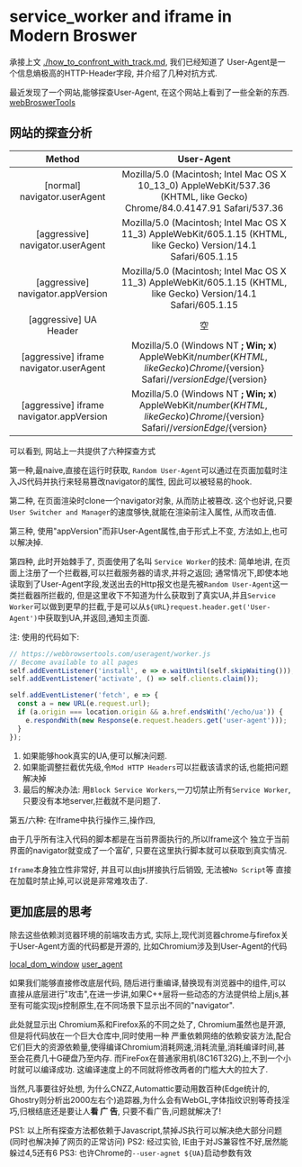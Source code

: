 # service_worker and iframe in Modern Broswer

承接上文 [./how_to_confront_with_track.md](./how_to_confront_with_track.md), 我们已经知道了 User-Agent是一个信息熵极高的HTTP-Header字段, 并介绍了几种对抗方式.

最近发现了一个网站,能够探查User-Agent, 在这个网站上看到了一些全新的东西. [webBroswerTools](https://webbrowsertools.com/useragent/)

## 网站的探查分析

|                  Method                  |                                                                User-Agent                                                                |
| :--------------------------------------: | :--------------------------------------------------------------------------------------------------------------------------------------: |
|       [normal] navigator.userAgent       |         Mozilla/5.0 (Macintosh; Intel Mac OS X 10_13_0) AppleWebKit/537.36 (KHTML, like Gecko) Chrome/84.0.4147.91 Safari/537.36         |
|     [aggressive] navigator.userAgent     |            Mozilla/5.0 (Macintosh; Intel Mac OS X 11_3) AppleWebKit/605.1.15 (KHTML, like Gecko) Version/14.1 Safari/605.1.15            |
|    [aggressive] navigator.appVersion     |            Mozilla/5.0 (Macintosh; Intel Mac OS X 11_3) AppleWebKit/605.1.15 (KHTML, like Gecko) Version/14.1 Safari/605.1.15            |
|          [aggressive] UA Header          |                                                                    空                                                                    |
| [aggressive] iframe navigator.userAgent  | Mozilla/5.0 (Windows NT ____; Win__; x__) AppleWebKit/${number} (KHTML, like Gecko) Chrome/${version} Safari//${version} Edge/${version} |
| [aggressive] iframe navigator.appVersion | Mozilla/5.0 (Windows NT ____; Win__; x__) AppleWebKit/${number} (KHTML, like Gecko) Chrome/${version} Safari//${version} Edge/${version} |

可以看到, 网站上一共提供了六种探查方式

第一种,最naive,直接在运行时获取, `Random User-Agent`可以通过在页面加载时注入JS代码并执行来轻易篡改navigator的属性, 因此可以被轻易的hook.

第二种, 在页面渲染时clone一个navigator对象, 从而防止被篡改. 这个也好说,只要`User Switcher and Manager`的速度够快,就能在渲染前注入属性, 从而攻击值.

第三种, 使用"appVersion"而非User-Agent属性,由于形式上不变, 方法如上,也可以解决掉.

第四种, 此时开始棘手了, 页面使用了名叫 `Service Worker`的技术: 简单地讲, 在页面上注册了一个拦截器,可以拦截服务器的请求,并将之返回; 通常情况下,即使本地读取到了User-Agent字段,发送出去的Http报文也是先被`Random User-Agent`这一类拦截器所拦截的, 但是这里收下不知道为什么获取到了真实UA,并且`Service Worker`可以做到更早的拦截,于是可以从`${URL}request.header.get('User-Agent')`中获取到UA,并返回,通知主页面.

注: 使用的代码如下:

``` javascript
// https://webbrowsertools.com/useragent/worker.js
// Become available to all pages
self.addEventListener('install', e => e.waitUntil(self.skipWaiting()));
self.addEventListener('activate', () => self.clients.claim());

self.addEventListener('fetch', e => {
  const a = new URL(e.request.url);
  if (a.origin === location.origin && a.href.endsWith('/echo/ua')) {
    e.respondWith(new Response(e.request.headers.get('user-agent')));
  }
});
```

1. 如果能够hook真实的UA,便可以解决问题.
2. 如果能调整拦截优先级,令`Mod HTTP Headers`可以拦截该请求的话,也能把问题解决掉
3. 最后的解决办法: 用`Block Service Workers`,一刀切禁止所有`Service Worker`,只要没有本地server,拦截就不是问题了.

第五/六种: 在Iframe中执行操作三,操作四,

由于几乎所有注入代码的脚本都是在当前界面执行的,所以Iframe这个 独立于当前界面的navigator就变成了一个富矿, 只要在这里执行脚本就可以获取到真实情况.

`Iframe`本身独立性非常好, 并且可以由js拼接执行后销毁, 无法被`No Script`等 直接在加载时禁止掉,可以说是非常难攻击了.

## 更加底层的思考

除去这些依赖浏览器环境的前端攻击方式, 实际上,现代浏览器chrome与firefox关于User-Agent方面的代码都是开源的, 比如Chromium涉及到User-Agent的代码

[local_dom_window](https://github.com/chromium/chromium/blob/72ceeed2ebcd505b8d8205ed7354e862b871995e/third_party/blink/renderer/core/frame/local_dom_window.cc) [user_agent](https://github.com/chromium/chromium/blob/72ceeed2ebcd505b8d8205ed7354e862b871995e/content/common/user_agent.cc)

如果我们能够直接修改底层代码, 随后进行重编译,替换现有浏览器中的组件,可以直接从底层进行"攻击",在进一步讲,如果C++层将一些动态的方法提供给上层js,甚至有可能实现js控制原生,在不同场景下显示出不同的"navigator".

此处就显示出 Chromium系和Firefox系的不同之处了, Chromium虽然也是开源,但是将代码放在一个巨大仓库中,同时使用一种 严重依赖网络的依赖安装方法,配合它们巨大的资源依赖量,使得编译Chromium消耗网速,消耗流量,消耗编译时间,甚至会花费几十G硬盘乃至内存. 而FireFox在普通家用机(8C16T32G)上,不到一个小时就可以编译成功. 这编译速度上的不同就将修改两者的门槛大大的拉大了.

当然,凡事要往好处想, 为什么CNZZ,Automattic要动用数百种(Edge统计的, Ghostry则分析出2000左右个)追踪器,为什么会有WebGL,字体指纹识别等奇技淫巧,归根结底还是要让人**看 广 告**, 只要不看广告,问题就解决了!

PS1: 以上所有探查方法都依赖于Javascript,禁掉JS执行可以解决绝大部分问题(同时也解决掉了网页的正常访问)
PS2: 经过实验, IE由于对JS兼容性不好,居然能躲过4,5还有6
PS3: 也许Chrome的`--user-agnet ${UA}`启动参数有效